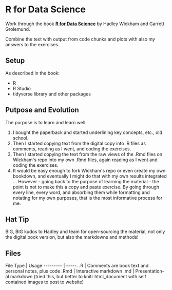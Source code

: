 # R for Data Science

Work through the book [__R for Data Science__](http://r4ds.had.co.nz/) by Hadley Wickham and Garrett Grolemund.

Combine the text with output from code chunks and plots with also my answers to the exercises. 

## Setup

As described in the book:
- R
- R Studio
- tidyverse library and other packages

## Putpose and Evolution

The purpose is to learn and learn well. 

1. I bought the paperback and started underlining key concepts, etc., old school. 
2. Then I started copying text from the digital copy into .R files as comments, reading as I went, and coding the exercises.
3. Then I started copying the text from the raw views of the .Rmd files on Wickham's repo into my own .Rmd files, again reading as I went and  coding the exercises.
4. It would be easy enough to fork Wickham's repo or even create my own bookdown, and eventually I might do that with my own results integrated ... However - going back to the purpose of learning the material - the point is not to make this a copy and paste exercise. By going through every line, every word, and absorbing them while formatting and notating for my own purposes, that is the most informative process for me.  

## Hat Tip

BIG, BIG kudos to Hadley and team for open-sourcing the material, not only the digital book version, but also the markdowns and methods!

## Files

File Type | Usage
--------- | -----.
.R | Comments are book text and personal notes, plus code 
.Rmd      | Interactive markdown
.md       | Presentation-al markdown (tried this, but better to knitr html_document with self contained images to post to website)
